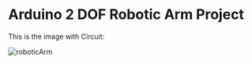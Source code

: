 # Arduino 2 DOF Robotic Arm Project


This is the image with Circuit:

![roboticArm](https://user-images.githubusercontent.com/47810611/108626946-8bb9fd00-745b-11eb-91a8-56710aba9d60.png)

